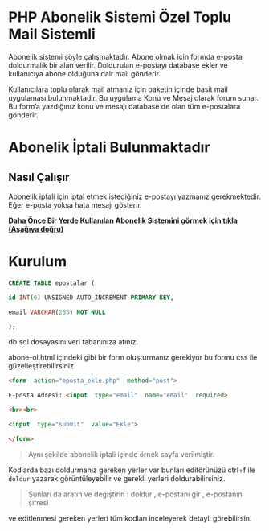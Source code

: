 
# PHP Abonelik Sistemi Özel Toplu Mail Sistemli

  

Abonelik sistemi şöyle çalışmaktadır. Abone olmak için formda e-posta doldurmalık bir alan verilir. Doldurulan e-postayı database ekler ve kullanıcıya abone olduğuna dair mail gönderir.

  

Kullanıcılara toplu olarak mail atmanız için paketin içinde basit mail uygulaması bulunmaktadır. Bu uygulama Konu ve Mesaj olarak forum sunar. Bu form’a yazdığınız konu ve mesajı database de olan tüm e-postalara gönderir.

  

# Abonelik İptali Bulunmaktadır

  

## Nasıl Çalışır

  

Abonelik iptali için iptal etmek istediğiniz e-postayı yazmanız gerekmektedir. Eğer e-posta yoksa hata mesajı gösterir.

  

**[Daha Önce Bir Yerde Kullanılan Abonelik Sistemini görmek için tıkla (Aşağıya doğru)](https://secim2023.eraydrpnr.com)**

  
  

# Kurulum

  

```sql
CREATE TABLE epostalar (

id INT(6) UNSIGNED AUTO_INCREMENT PRIMARY KEY,

email VARCHAR(255) NOT NULL

);
```

  

db.sql dosayasını veri tabanınıza atınız.

  

 abone-ol.html içindeki gibi bir form oluşturmanız gerekiyor bu formu css ile güzelleştirebilirsiniz.
 ```html
 <form  action="eposta_ekle.php"  method="post">

E-posta Adresi: <input  type="email"  name="email"  required>

<br><br>

<input  type="submit"  value="Ekle">

</form>
```
> Aynı şekilde abonelik iptali içinde örnek sayfa verilmiştir.

 Kodlarda bazı doldurmanız gereken yerler var bunları editörünüzü ctrl+f ile `doldur` yazarak görüntüleyebilir ve gerekli yerleri doldurabilirsiniz.
> Şunları da aratın ve değiştirin : doldur , e-postanı gir , e-postanın şifresi

ve editlenmesi gereken yerleri tüm kodları inceleyerek detaylı görebilirsin.



